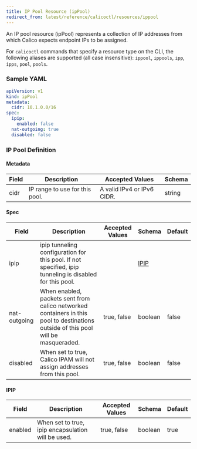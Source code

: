 ```yaml
---
title: IP Pool Resource (ipPool)
redirect_from: latest/reference/calicoctl/resources/ippool
---
```


An IP pool resource (ipPool) represents a collection of IP addresses from which Calico expects
endpoint IPs to be assigned.

For `calicoctl` commands that specify a resource type on the CLI, the following
aliases are supported (all case insensitive): `ippool`, `ippools`, `ipp`, `ipps`, `pool`, `pools`.

### Sample YAML

```yaml
apiVersion: v1
kind: ipPool
metadata:
  cidr: 10.1.0.0/16
spec:
  ipip:
    enabled: false
  nat-outgoing: true
  disabled: false
```

### IP Pool Definition

#### Metadata

| Field       | Description                 | Accepted Values   | Schema |
|-------------|-----------------------------|-------------------|--------|
| cidr     | IP range to use for this pool.  | A valid IPv4 or IPv6 CIDR. | string |

#### Spec

| Field       | Description                 | Accepted Values   | Schema | Default    |
|-------------|-----------------------------|-------------------|--------|------------|
| ipip | ipip tunneling configuration for this pool. If not specified, ipip tunneling is disabled for this pool. | | [IPIP](#ipip) |
| nat-outgoing | When enabled, packets sent from calico networked containers in this pool to destinations outside of this pool will be masqueraded. | true, false | boolean | false
| disabled | When set to true, Calico IPAM will not assign addresses from this pool. | true, false | boolean | false

#### IPIP

| Field    | Description                 | Accepted Values | Schema  | Default    |
|----------|-----------------------------|--------------|---------|------------|
| enabled   | When set to true, ipip encapsulation will be used. | true, false | boolean | true
